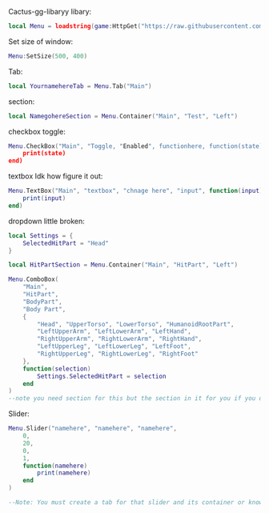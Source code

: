 Cactus-gg-libaryy
libary:

```lua
local Menu = loadstring(game:HttpGet("https://raw.githubusercontent.com/khenn791/library/refs/heads/main/cuh.txt",true))()
```



Set size of window:
```lua
Menu:SetSize(500, 400)
```
Tab:
```lua
local YournamehereTab = Menu.Tab("Main")
```
section:
```lua
local NamegohereSection = Menu.Container("Main", "Test", "Left")

```

checkbox toggle:
```lua
Menu.CheckBox("Main", "Toggle, "Enabled", functionhere, function(state)
    print(state)
end)
```

textbox Idk how figure it out:
```lua
Menu.TextBox("Main", "textbox", "chnage here", "input", function(input)
    print(input)
end)
```

dropdown little broken:
```lua
local Settings = {
    SelectedHitPart = "Head"
}

local HitPartSection = Menu.Container("Main", "HitPart", "Left")

Menu.ComboBox(
    "Main",
    "HitPart",
    "BodyPart",
    "Body Part",
    {
        "Head", "UpperTorso", "LowerTorso", "HumanoidRootPart",
        "LeftUpperArm", "LeftLowerArm", "LeftHand",
        "RightUpperArm", "RightLowerArm", "RightHand",
        "LeftUpperLeg", "LeftLowerLeg", "LeftFoot",
        "RightUpperLeg", "RightLowerLeg", "RightFoot"
    },
    function(selection)
        Settings.SelectedHitPart = selection
    end
)
--note you need section for this but the section in it for you if you dont wanna do it
```
Slider:
```lua
Menu.Slider("namehere", "namehere", "namehere",
    0,
    20,
    0,
    1,
    function(namehere)
        print(namehere)
    end
)

--Note: You must create a tab for that slider and its container or know as a section 
```
